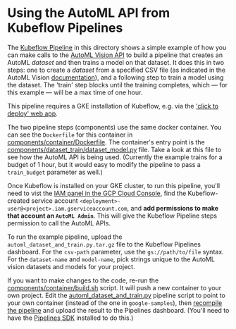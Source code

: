 
# Using the AutoML API from Kubeflow Pipelines

The [Kubeflow Pipeline](https://www.kubeflow.org/docs/pipelines/) in this directory shows a simple example of how you can make calls to the [AutoML Vision API](https://cloud.google.com/automl/) to build a pipeline that creates an AutoML *dataset* and then trains a model on that dataset.  It does this in two steps: one to create a *dataset* from a specified CSV file (as indicated in the AutoML Vision [documentation](https://cloud.google.com/vision/automl/docs/)), and a following step to train a model using the dataset.  The 'train' step blocks until the training completes, which — for this example — will be a max time of one hour.

This pipeline requires a GKE installation of Kubeflow, e.g. via the
['click to deploy' web app](https://deploy.kubeflow.cloud/#/deploy).

The two pipeline steps (components) use the same docker container.  You can see the `Dockerfile` for this container in [components/container/Dockerfile](./components/container/Dockerfile). The container's entry point is the [components/dataset_train/dataset_model.py](./components/dataset_train/dataset_model.py) file.  Take a look at this file to see how the AutoML API is being used.
(Currently the example trains for a budget of 1 hour, but it would easy to modify the pipeline to
pass a `train_budget` parameter as well.)


Once Kubeflow is installed on your GKE cluster, to run this pipeline, you'll need to vist the [IAM panel in the GCP Cloud Console](https://pantheon.corp.google.com/iam-admin/iam), find the Kubeflow-created service account
`<deployment>-user@<project>.iam.gserviceaccount.com`, and **add permissions to make that account an `AutoML Admin`**. This will give the Kubeflow Pipeline steps permission to call the AutoML APIs.

To run the example pipeline, upload the `automl_dataset_and_train.py.tar.gz` file to the Kubeflow Pipelines dashboard.
For the `csv-path` parameter, use the `gs://path/to/file` syntax. For the `dataset-name` and `model-name`, pick strings unique to the AutoML vision datasets and models for your project.

If you want to make changes to the code, re-run the [components/container/build.sh](./components/container/build.sh) script.  It will push a new container to your own project.  Edit the [automl_dataset_and_train.py](automl_dataset_and_train.py) pipeline script to point to your own container (instead of the one in `google-samples`), then [recompile the pipeline](https://www.kubeflow.org/docs/pipelines/sdk/build-component/#compile-the-pipeline) and upload the result to the Pipelines dashboard. (You'll need to have the [Pipelines SDK](https://www.kubeflow.org/docs/pipelines/sdk/install-sdk/) installed to do this.)
